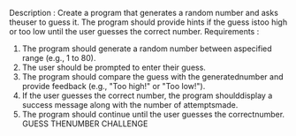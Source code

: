 Description
:
Create a program that generates a random number and asks theuser to guess it. The program should provide hints if the guess istoo high or too low until the user guesses the correct number.
Requirements
:
1. The program should generate a random number between aspecified range (e.g., 1 to 80).
2. The user should be prompted to enter their guess.
3. The program should compare the guess with the generatednumber and provide feedback (e.g., "Too high!" or "Too low!").
4. If the user guesses the correct number, the program shoulddisplay a success message along with the number of attemptsmade.
5. The program should continue until the user guesses the correctnumber.
GUESS THENUMBER
CHALLENGE
